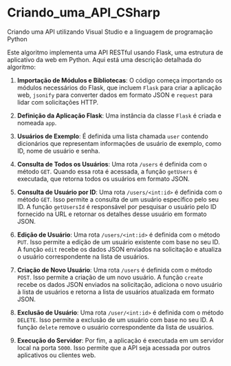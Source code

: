 # Criando_uma_API_CSharp
Criando uma API utilizando Visual Studio e a linguagem de programação Python


Este algoritmo implementa uma API RESTful usando Flask, uma estrutura de aplicativo da web em Python. Aqui está uma descrição detalhada do algoritmo:

1. **Importação de Módulos e Bibliotecas**: O código começa importando os módulos necessários do Flask, que incluem `Flask` para criar a aplicação web, `jsonify` para converter dados em formato JSON e `request` para lidar com solicitações HTTP.

2. **Definição da Aplicação Flask**: Uma instância da classe `Flask` é criada e nomeada `app`.

3. **Usuários de Exemplo**: É definida uma lista chamada `user` contendo dicionários que representam informações de usuário de exemplo, como ID, nome de usuário e senha.

4. **Consulta de Todos os Usuários**: Uma rota `/users` é definida com o método `GET`. Quando essa rota é acessada, a função `getUsers` é executada, que retorna todos os usuários em formato JSON.

5. **Consulta de Usuário por ID**: Uma rota `/users/<int:id>` é definida com o método `GET`. Isso permite a consulta de um usuário específico pelo seu ID. A função `getUsersId` é responsável por pesquisar o usuário pelo ID fornecido na URL e retornar os detalhes desse usuário em formato JSON.

6. **Edição de Usuário**: Uma rota `/users/<int:id>` é definida com o método `PUT`. Isso permite a edição de um usuário existente com base no seu ID. A função `edit` recebe os dados JSON enviados na solicitação e atualiza o usuário correspondente na lista de usuários.

7. **Criação de Novo Usuário**: Uma rota `/users` é definida com o método `POST`. Isso permite a criação de um novo usuário. A função `create` recebe os dados JSON enviados na solicitação, adiciona o novo usuário à lista de usuários e retorna a lista de usuários atualizada em formato JSON.

8. **Exclusão de Usuário**: Uma rota `/user/<int:id>` é definida com o método `DELETE`. Isso permite a exclusão de um usuário com base no seu ID. A função `delete` remove o usuário correspondente da lista de usuários.

9. **Execução do Servidor**: Por fim, a aplicação é executada em um servidor local na porta `5000`. Isso permite que a API seja acessada por outros aplicativos ou clientes web.

